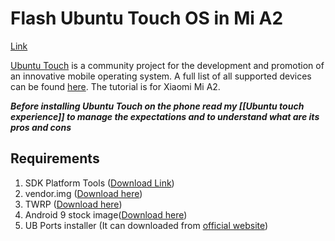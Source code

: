 # Flash Ubuntu Touch OS in Mi A2
[Link](https://forums.ubports.com/topic/6951/ubports-quick-and-simple-install-on-xiaomi-mi-a2?lang=en-GB)

[Ubuntu Touch](https://ubuntu-touch.io/) is a community project for the development and promotion of an innovative mobile operating system. A full list of all supported devices can be found [here](https://devices.ubuntu-touch.io/). The tutorial is for Xiaomi Mi A2. 

***Before installing Ubuntu Touch on the phone read my [[Ubuntu touch experience]] to manage the expectations and to understand what are its pros and cons***

## Requirements 
1. SDK Platform Tools ([Download Link](https://developer.android.com/studio/releases/platform-tools))
2. vendor.img ([Download here](https://github.com/ubports-xiaomi-sdm660/artifacts/releases/download/v0.1/vendor.img))
3. TWRP ([Download here](https://github.com/ubports-xiaomi-sdm660/artifacts/releases/download/v0.1/vendor.img))
4. Android 9 stock image([Download here](<(https://github.com/ubports-xiaomi-sdm660/artifacts/releases/download/v0.1/jasmine_sprout_stock_android9.zip>))
5. UB Ports installer (It can downloaded from [official website](https://devices.ubuntu-touch.io/))

